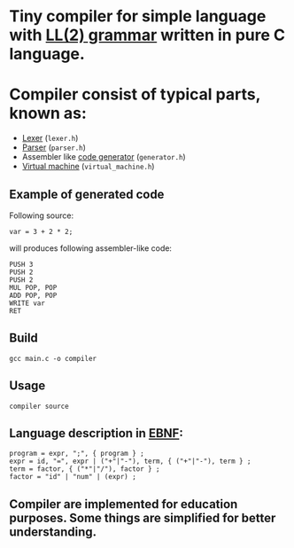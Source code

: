 # Tiny compiler for simple language with [LL(2) grammar](https://en.wikipedia.org/wiki/LL_grammar) written in pure C language. 
# Compiler consist of typical parts, known as:
* [Lexer](https://en.wikipedia.org/wiki/Lexical_analysis) (```lexer.h```)
* [Parser](https://en.wikipedia.org/wiki/Parsing) (```parser.h```)
* Assembler like [code generator](https://en.wikipedia.org/wiki/Code_generation_(compiler)) (```generator.h```)
* [Virtual machine](https://en.wikipedia.org/wiki/Virtual_machine) (```virtual_machine.h```)
## Example of generated code
Following source:
```
var = 3 + 2 * 2;
```
will produces following assembler-like code:
```
PUSH 3
PUSH 2
PUSH 2
MUL POP, POP
ADD POP, POP
WRITE var
RET
```
## Build
```gcc main.c -o compiler```
## Usage
```compiler source```
## Language description in [EBNF](https://en.wikipedia.org/wiki/Extended_Backus%E2%80%93Naur_form):
```
program = expr, ";", { program } ;
expr = id, "=", expr | ("+"|"-"), term, { ("+"|"-"), term } ;
term = factor, { ("*"|"/"), factor } ;
factor = "id" | "num" | (expr) ;
```
## Compiler are implemented for education purposes. Some things are simplified for better understanding.

